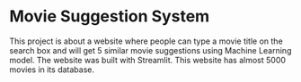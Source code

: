 # Movie Suggestion System
This project is about a website where people can type a movie title on the search box and will get 5 similar movie suggestions using Machine Learning model. The website was built with Streamlit. This website has almost 5000 movies in its database.

